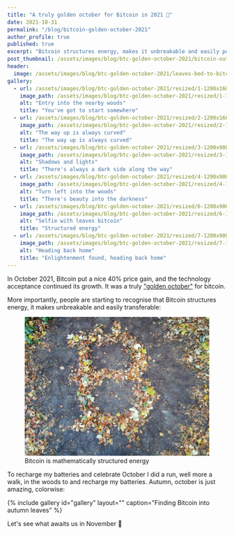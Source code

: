 ```yaml
---
title: "A truly golden october for Bitcoin in 2021 🚀"
date: 2021-10-31
permalink: "/blog/bitcoin-golden-october-2021"
author_profile: true
published: true
excerpt: "Bitcoin structures energy, makes it unbreakable and easily portable. People are starting to realize this."
post_thumbnail: /assets/images/blog/btc-golden-october-2021/bitcoin-out-of-leaves-thumbnail-300x300.jpeg
header:
  image: /assets/images/blog/btc-golden-october-2021/leaves-bed-to-bitcoin-header-2048x1106.jpeg
gallery:
  - url: /assets/images/blog/btc-golden-october-2021/resized/1-1200x1600-entry-into-the-woods.jpeg
    image_path: /assets/images/blog/btc-golden-october-2021/resized/1-1200x1600-entry-into-the-woods.jpeg
    alt: "Entry into the nearby woods"
    title: "You've got to start somewhere"
  - url: /assets/images/blog/btc-golden-october-2021/resized/2-1200x1600-curvy-path.jpeg
    image_path: /assets/images/blog/btc-golden-october-2021/resized/2-1200x1600-curvy-path.jpeg
    alt: "The way up is always curved"
    title: "The way up is always curved"
  - url: /assets/images/blog/btc-golden-october-2021/resized/3-1200x900-shadow-and-lights.jpeg
    image_path: /assets/images/blog/btc-golden-october-2021/resized/3-1200x900-shadow-and-lights.jpeg
    alt: "Shadows and lights"
    title: "There's always a dark side along the way"
  - url: /assets/images/blog/btc-golden-october-2021/resized/4-1200x900-beauty-into-the-darkness.jpeg
    image_path: /assets/images/blog/btc-golden-october-2021/resized/4-1200x900-beauty-into-the-darkness.jpeg
    alt: "Turn left into the woods"
    title: "There's beauty into the darkness"
  - url: /assets/images/blog/btc-golden-october-2021/resized/6-1200x900-selfie-with-bitcoin.jpeg
    image_path: /assets/images/blog/btc-golden-october-2021/resized/6-1200x900-selfie-with-bitcoin.jpeg
    alt: "Selfie with leaves bitcoin"
    title: "Structured energy"
  - url: /assets/images/blog/btc-golden-october-2021/resized/7-1200x900-head-back-home.jpeg
    image_path: /assets/images/blog/btc-golden-october-2021/resized/7-1200x900-head-back-home.jpeg
    alt: "Heading back home"
    title: "Enlightenment found, heading back home" 
---
```


In October 2021, Bitcoin put a nice 40% price gain, and the technology acceptance continued its growth. 
It was a truly ["golden october"](https://de.wikipedia.org/wiki/Goldener_Oktober) for bitcoin. 

More importantly, people are starting to recognise that Bitcoin structures energy, it makes unbreakable and easily transferable:

<figure class="image">
  <a href="/assets/images/blog/btc-golden-october-2021/resized/5-1200x900-bitcoin-out-of-leaves.jpeg">
    <img src="/assets/images/blog/btc-golden-october-2021/resized/5-1200x900-bitcoin-out-of-leaves.jpeg" alt="Leaves bed to Bitcoin">
  </a>
  <figcaption>Bitcoin is mathematically structured energy</figcaption>
</figure>

To recharge my batteries and celebrate October I did a run, well more a walk, in the woods to and recharge my batteries.
 Autumn, october is just amazing, colorwise:

{% include gallery id="gallery" layout="" caption="Finding Bitcoin into autumn leaves" %} 

Let's see what awaits us in November 🚀
